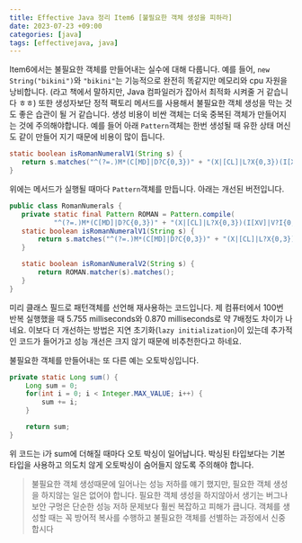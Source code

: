 ```yaml
---
title: Effective Java 정리 Item6 [불필요한 객체 생성을 피하라]
date: 2023-07-23 +09:00
categories: [java]
tags: [effectivejava, java]
---
```

Item6에서는 불필요한 객체를 만들어내는 실수에 대해 다룹니다. 예를 들어, `new String("bikini")`와 `"bikini"`는 기능적으로 완전히 똑같지만 메모리와 cpu 자원을 낭비합니다. (라고 책에서 말하지만, Java 컴파일러가 잡아서 최적화 시켜줄 거 같습니다 ㅎㅎ) 또한 생성자보단 정적 팩토리 메서드를 사용해서 불필요한 객체 생성을 막는 것도 좋은 습관이 될 거 같습니다.
 생성 비용이 비싼 객체는 더욱 중복된 객체가 만들어지는 것에 주의해야합니다. 예를 들어 아래 `Pattern`객체는 한번 생성될 때 유한 상태 머신도 같이 만들어 지기 때문에 비용이 많이 듭니다.

 ```java
static boolean isRomanNumeralV1(String s) {
    return s.matches("^(?=.)M*(C[MD]|D?C{0,3})" + "(X|[CL]|L?X{0,3})(I[XV]|V?I{0,3})$");
}
 ```

 위에는 메서드가 실행될 때마다 `Pattern`객체를 만듭니다. 아래는 개선된 버전입니다.

 ```java
 public class RomanNumerals {
    private static final Pattern ROMAN = Pattern.compile(
            "^(?=.)M*(C[MD]|D?C{0,3})" + "(X|[CL]|L?X{0,3})(I[XV]|V?I{0,3})$");
    static boolean isRomanNumeralV1(String s) {
        return s.matches("^(?=.)M*(C[MD]|D?C{0,3})" + "(X|[CL]|L?X{0,3})(I[XV]|V?I{0,3})$");
    }

    static boolean isRomanNumeralV2(String s) {
        return ROMAN.matcher(s).matches();
    }
}
 ```

미리 클래스 필드로 패턴객체를 선언해 재사용하는 코드입니다. 제 컴퓨터에서 100번 반복 실행했을 때 5.755 milliseconds와 0.870 milliseconds로 약 7배정도 차이가 나네요.
이보다 더 개선하는 방법은 지연 초기화(`lazy initialization`)이 있는데 추가적인 코드가 들어가고 성능 개선은 크지 않기 때문에 비추천한다고 하네요.

불필요한 객체를 만들어내는 또 다른 예는 오토박싱입니다.
```java
private static Long sum() {
    Long sum = 0;
    for(int i = 0; i < Integer.MAX_VALUE; i++) {
        sum += i;
    }

    return sum;
}
```
위 코드는 i가 sum에 더해질 때마다 오토 박싱이 일어납니다. 박싱된 타입보다는 기본 타입을 사용하고 의도치 않게 오토박싱이 숨어들지 않도록 주의해야 합니다.

> 불필요한 객체 생성때문에 일어나는 성능 저하를 얘기 했지만, 필요한 객체 생성을 하지않는 일은 없어야 합니다. 필요한 객체 생성을 하지않아서 생기는 버그나 보안 구멍은 단순한 성능 저하 문제보다 훨씬 복잡하고 피해가 큽니다. 객체를 생성할 때는 꼭 방어적 복사를 수행하고 불필요한 객체를 선별하는 과정에서 신중합시다